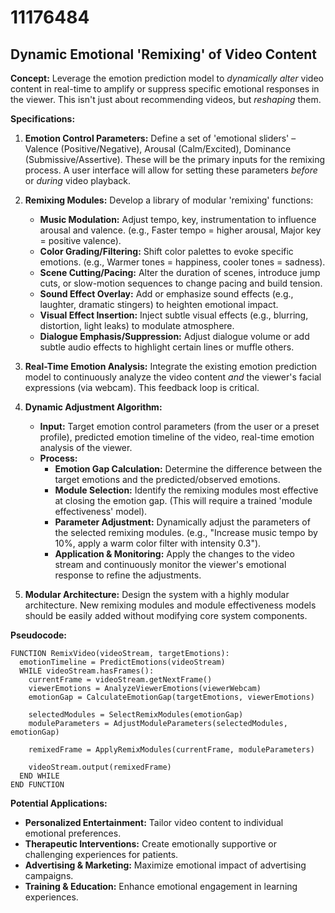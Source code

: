 # 11176484

## Dynamic Emotional 'Remixing' of Video Content

**Concept:** Leverage the emotion prediction model to *dynamically alter* video content in real-time to amplify or suppress specific emotional responses in the viewer. This isn't just about recommending videos, but *reshaping* them.

**Specifications:**

1.  **Emotion Control Parameters:** Define a set of 'emotional sliders' – Valence (Positive/Negative), Arousal (Calm/Excited), Dominance (Submissive/Assertive). These will be the primary inputs for the remixing process.  A user interface will allow for setting these parameters *before* or *during* video playback.

2.  **Remixing Modules:** Develop a library of modular 'remixing' functions:
    *   **Music Modulation:**  Adjust tempo, key, instrumentation to influence arousal and valence.  (e.g., Faster tempo = higher arousal, Major key = positive valence).
    *   **Color Grading/Filtering:** Shift color palettes to evoke specific emotions. (e.g., Warmer tones = happiness, cooler tones = sadness).
    *   **Scene Cutting/Pacing:** Alter the duration of scenes, introduce jump cuts, or slow-motion sequences to change pacing and build tension.
    *   **Sound Effect Overlay:** Add or emphasize sound effects (e.g., laughter, dramatic stingers) to heighten emotional impact.
    *   **Visual Effect Insertion:** Inject subtle visual effects (e.g., blurring, distortion, light leaks) to modulate atmosphere.
    *   **Dialogue Emphasis/Suppression:** Adjust dialogue volume or add subtle audio effects to highlight certain lines or muffle others.

3.  **Real-Time Emotion Analysis:** Integrate the existing emotion prediction model to continuously analyze the video content *and* the viewer's facial expressions (via webcam). This feedback loop is critical.

4.  **Dynamic Adjustment Algorithm:**
    *   **Input:** Target emotion control parameters (from the user or a preset profile), predicted emotion timeline of the video, real-time emotion analysis of the viewer.
    *   **Process:**
        *   **Emotion Gap Calculation:** Determine the difference between the target emotions and the predicted/observed emotions.
        *   **Module Selection:**  Identify the remixing modules most effective at closing the emotion gap.  (This will require a trained 'module effectiveness' model).
        *   **Parameter Adjustment:**  Dynamically adjust the parameters of the selected remixing modules. (e.g., "Increase music tempo by 10%, apply a warm color filter with intensity 0.3").
        *   **Application & Monitoring:** Apply the changes to the video stream and continuously monitor the viewer's emotional response to refine the adjustments.

5.  **Modular Architecture:**  Design the system with a highly modular architecture. New remixing modules and module effectiveness models should be easily added without modifying core system components.

**Pseudocode:**

```
FUNCTION RemixVideo(videoStream, targetEmotions):
  emotionTimeline = PredictEmotions(videoStream)
  WHILE videoStream.hasFrames():
    currentFrame = videoStream.getNextFrame()
    viewerEmotions = AnalyzeViewerEmotions(viewerWebcam)
    emotionGap = CalculateEmotionGap(targetEmotions, viewerEmotions)
    
    selectedModules = SelectRemixModules(emotionGap)
    moduleParameters = AdjustModuleParameters(selectedModules, emotionGap)
    
    remixedFrame = ApplyRemixModules(currentFrame, moduleParameters)
    
    videoStream.output(remixedFrame)
  END WHILE
END FUNCTION
```

**Potential Applications:**

*   **Personalized Entertainment:** Tailor video content to individual emotional preferences.
*   **Therapeutic Interventions:**  Create emotionally supportive or challenging experiences for patients.
*   **Advertising & Marketing:**  Maximize emotional impact of advertising campaigns.
*   **Training & Education:**  Enhance emotional engagement in learning experiences.